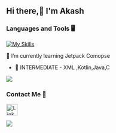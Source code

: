 ## Hi there,👋 I'm Akash

### Languages and Tools 🖥️ 

[![My Skills](https://skillicons.dev/icons?i=kotlin,java,c,androidstudio,github&theme=light)](https://skillicons.dev)

 🌱 I’m currently learning  Jetpack Comopse 
- 🧪 INTERMEDIATE - XML ,Kotlin,Java,C

![](https://komarev.com/ghpvc/?username=AkashMadanu&style=flat-square)


### Contact Me 📱

[<img src='https://img.shields.io/badge/linkedin-%230077B5.svg?style=for-the-badge&logo=linkedin&logoColor=white' alt='Linkedin' height='30'>](https://www.linkedin.com/in/akash-madanu/)

![](https://github-readme-stats.vercel.app/api?username=AkashMadanu&show_icons=true&theme=vue-dark)

